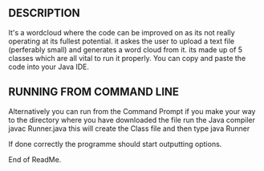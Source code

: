## DESCRIPTION

It's a wordcloud where the code can be improved on as its not really operating at its fullest potential. it askes the user to upload a text file (perferably small) and generates a word cloud from it. its made up of 5 classes which are all vital to run it properly. You can copy and paste the code into your Java IDE.

## RUNNING FROM COMMAND LINE

Alternatively you can run from the Command Prompt if you make your way to the directory where you have downloaded the file run the Java compiler javac Runner.java this will create the Class file and then type java Runner

If done correctly the programme should start outputting options. 

End of ReadMe.
